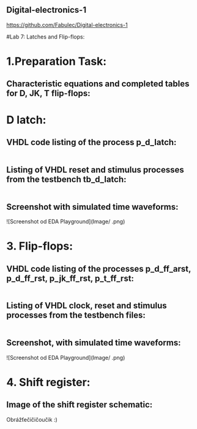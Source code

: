 ## Digital-electronics-1

https://github.com/Fabulec/Digital-electronics-1

#Lab 7: Latches and Flip-flops:

# 1.Preparation Task:
## Characteristic equations and completed tables for D, JK, T flip-flops:


# D latch:
## VHDL code listing of the process p_d_latch:

```vhdl

```

## Listing of VHDL reset and stimulus processes from the testbench tb_d_latch:

```vhdl

```

## Screenshot with simulated time waveforms:

![Screenshot od EDA Playground](Image/     .png)

# 3. Flip-flops:

## VHDL code listing of the processes p_d_ff_arst, p_d_ff_rst, p_jk_ff_rst, p_t_ff_rst:

```vhdl

```

## Listing of VHDL clock, reset and stimulus processes from the testbench files:
 
```vhdl

```

## Screenshot, with simulated time waveforms:

![Screenshot od EDA Playground](Image/     .png)

# 4. Shift register:

## Image of the shift register schematic:

Obrážťečičičoučik :)

